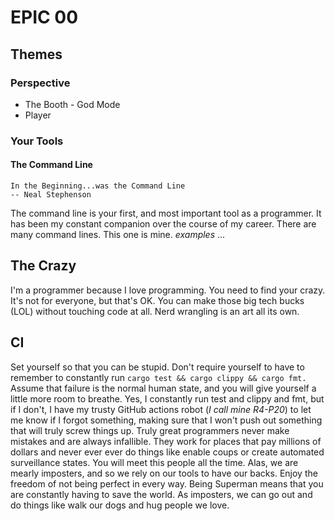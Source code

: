 # EPIC 00

## Themes

### Perspective

* The Booth - God Mode
* Player

### Your Tools

#### The Command Line

    In the Beginning...was the Command Line 
    -- Neal Stephenson

The command line is your first, and most important tool as a programmer. It has
been my constant companion over the course of my career. There are many command
lines. This one is mine. _examples_ ...


## The Crazy

I'm a programmer because I love programming. You need to find your crazy. It's
not for everyone, but that's OK. You can make those big tech bucks (LOL) without
touching code at all. Nerd wrangling is an art all its own. 

## CI

Set yourself so that you can be stupid. Don't require yourself to have to 
remember to constantly run `cargo test && cargo clippy && cargo fmt.` Assume
that failure is the normal human state, and you will give yourself a little
more room to breathe. Yes, I constantly run test and clippy and fmt, but if 
I don't, I have my trusty GitHub actions robot (_I call mine R4-P20_) to let me 
know if I forgot something, making sure that I won't push out something that 
will truly screw things up. Truly great programmers never make mistakes and are 
always infallible. They work for places that pay millions of dollars and never
ever ever do things like enable coups or create automated surveillance states. 
You will meet this people all the time. Alas, we are mearly 
imposters, and so we rely on our tools to have our backs. Enjoy the freedom
of not being perfect in every way. Being Superman means that you are constantly
having to save the world. As imposters, we can go out and do things like walk 
our dogs and hug people we love. 